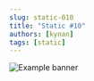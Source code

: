 ```yaml
---
slug: static-010
title: "Static #10"
authors: [kynan]
tags: [static]
---
```


![Example banner](/img/stories/static/010.png)
